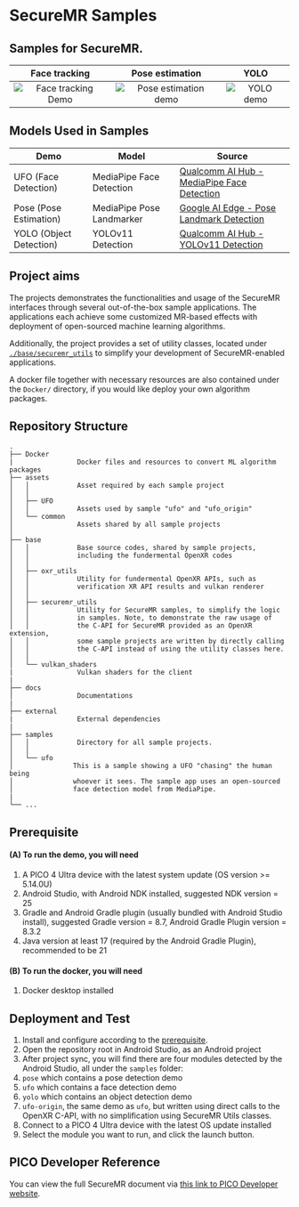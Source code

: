 # SecureMR Samples

## Samples for SecureMR.

| Face tracking | Pose estimation | YOLO |
|:-------------:|:---------------:|:----:|
| ![Face tracking Demo](docs/Demo-UFO.gif) | ![Pose estimation demo](docs/Demo-Pose.gif) | ![YOLO demo](docs/Demo-YOLO.gif) |

## Models Used in Samples

| Demo | Model | Source |
|------|-------|--------|
| UFO (Face Detection) | MediaPipe Face Detection | [Qualcomm AI Hub - MediaPipe Face Detection](https://aihub.qualcomm.com/models/mediapipe_face?searchTerm=face) |
| Pose (Pose Estimation) | MediaPipe Pose Landmarker | [Google AI Edge - Pose Landmark Detection](https://ai.google.dev/edge/mediapipe/solutions/vision/pose_landmarker#models) |
| YOLO (Object Detection) | YOLOv11 Detection | [Qualcomm AI Hub - YOLOv11 Detection](https://aihub.qualcomm.com/models/yolov11_det?searchTerm=yolo) |

## Project aims

The projects demonstrates the functionalities and usage of
the SecureMR interfaces through several out-of-the-box
sample applications. The applications each achieve some
customized MR-based effects with deployment of open-sourced
machine learning algorithms. 

Additionally, the project provides a set of utility classes,
located under [`./base/securemr_utils`](base/securemr_utils/README.md)
to simplify your
development of SecureMR-enabled applications. 

A docker file together with necessary resources are also 
contained under the `Docker/` directory, if you would like
deploy your own algorithm packages. 


## Repository Structure

```
.
├── Docker
|                Docker files and resources to convert ML algorithm packages
├── assets
│   │            Asset required by each sample project
│   │
│   ├── UFO
│   │            Assets used by sample "ufo" and "ufo_origin"
│   └── common
│                Assets shared by all sample projects
│
├── base
│   │            Base source codes, shared by sample projects,
│   │            including the fundermental OpenXR codes
│   │
│   ├── oxr_utils
│   │            Utility for fundermental OpenXR APIs, such as
│   │            verification XR API results and vulkan renderer
│   │
│   ├── securemr_utils
│   │            Utility for SecureMR samples, to simplify the logic
│   │            in samples. Note, to demonstrate the raw usage of
│   │            the C-API for SecureMR provided as an OpenXR extension,
│   │            some sample projects are written by directly calling
│   │            the C-API instead of using the utility classes here. 
│   │
│   └── vulkan_shaders
|                Vulkan shaders for the client
|
├── docs
│                Documentations
|
├── external
|                External dependencies
|
├── samples
│   │            Directory for all sample projects. 
│   │         
│   └── ufo
│               This is a sample showing a UFO "chasing" the human being
│               whoever it sees. The sample app uses an open-sourced
│               face detection model from MediaPipe.  
|
└── ...
```

## Prerequisite

#### (A) To run the demo, you will need

1. A PICO 4 Ultra device with the latest system update (OS version >= 5.14.0U)
1. Android Studio, with Android NDK installed, suggested NDK version = 25
1. Gradle and Android Gradle plugin (usually bundled with Android Studio install),
   suggested Gradle version = 8.7, Android Gradle Plugin version = 8.3.2
1. Java version at least 17 (required by the Android Gradle Plugin), recommended to be 21

#### (B) To run the docker, you will need

1. Docker desktop installed

## Deployment and Test

1. Install and configure according to the [prerequisite](#prerequisite). 
1. Open the repository root in Android Studio, as an Android project
1. After project sync, you will find there are four modules detected by the Android Studio, all under the `samples` folder: 
  1. `pose` which contains a pose detection demo
  1. `ufo` which contains a face detection demo
  1. `yolo` which contains an object detection demo
  1. `ufo-origin`, the same demo as `ufo`, but written using direct calls to the OpenXR C-API, with no 
      simplification using SecureMR Utils classes. 
1. Connect to a PICO 4 Ultra device with the latest OS update installed
1. Select the module you want to run, and click the launch button.

## PICO Developer Reference 

You can view the full SecureMR document via
[this link to PICO Developer website](https://developer-cn.picoxr.com/document/native/securemr-overview/). 
